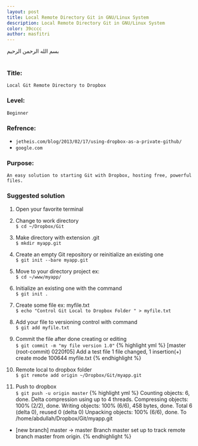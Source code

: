 ```yaml
---
layout: post
title: Local Remote Directory Git in GNU/Linux System
description: Local Remote Directory Git in GNU/Linux System
color: 39cccc
author: masfitri
---
```


بسم الله الرحمن الرحيم
<br/><br/>
### Title: 
`Local Git Remote Directory to Dropbox`<br/>

### Level: 
`Beginner`<br/>

### Refrence:
- `jetheis.com/blog/2013/02/17/using-dropbox-as-a-private-github/` <br/>
- `google.com`

### Purpose:
`An easy solution to starting Git with Dropbox, hosting free, powerful files.`

### Suggested solution
1. Open your favorite terminal
2. Change to work directory<br/>
`$ cd ~/Dropbox/Git`

3. Make directory with extension .git<br/>
`$ mkdir myapp.git` 

4. Create an empty Git repository or reinitialize an existing one<br/>
`$ git init --bare myapp.git`

5. Move to your directory project ex:<br/>
`$ cd ~/www/myapp/`

6. Initialize an existing one with the command<br/>
`$ git init .`

7. Create some file ex: myfile.txt<br/>
`$ echo "Control Git Local to Dropbox Folder " > myfile.txt`
	
8. Add your file to versioning control with command<br/>
`$ git add myfile.txt`
	
9. Commit the file after done creating or editing<br/>
`$ git commit -m "my file version 1.0"`
{% highlight yml %}
[master (root-commit) 0220f05] Add a test file
1 file changed, 1 insertion(+)
create mode 100644 myfile.txt
{% endhighlight %}
	
10. Remote local to dropbox folder<br/>
`$ git remote add origin ~/Dropbox/Git/myapp.git`
	
11. Push to dropbox<br/>
`$ git push -u origin master`
{% highlight yml %}
Counting objects: 6, done.
Delta compression using up to 4 threads.
Compressing objects: 100% (2/2), done.
Writing objects: 100% (6/6), 458 bytes, done.
Total 6 (delta 0), reused 0 (delta 0)
Unpacking objects: 100% (6/6), done.
To /home/abdullah/Dropbox/Git/myapp.git
* [new branch]      master -> master
Branch master set up to track remote branch master from origin.
{% endhighlight %}